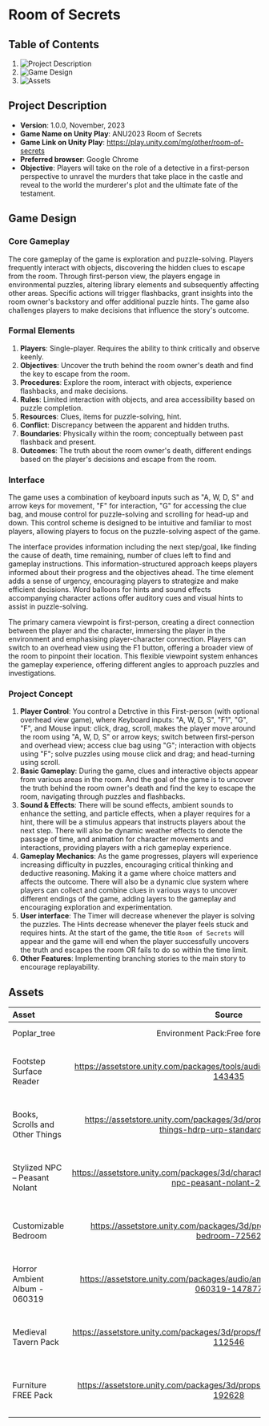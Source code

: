 # Room of Secrets

## Table of Contents
1. ![Project Description](#project-description)
2. ![Game Design](#game-design)
3. ![Assets](#assets)

## Project Description
- **Version**: 1.0.0, November, 2023
- **Game Name on Unity Play**: ANU2023 Room of Secrets
- **Game Link on Unity Play**: https://play.unity.com/mg/other/room-of-secrets
- **Preferred browser**: Google Chrome
- **Objective**: Players will take on the role of a detective in a first-person perspective to unravel the murders that take place in the castle and reveal to the world the murderer's plot and the ultimate fate of the testament.

## Game Design
### Core Gameplay
The core gameplay of the game is exploration and puzzle-solving. Players frequently interact with objects, discovering the hidden clues to escape from the room. Through first-person view, the players engage in environmental puzzles, altering library elements and subsequently affecting other areas. Specific actions will trigger flashbacks, grant insights into the room owner's backstory and offer additional puzzle hints. The game also challenges players to make decisions that influence the story's outcome. 

### Formal Elements 
1. **Players**: Single-player. Requires the ability to think critically and observe keenly.
2. **Objectives**: Uncover the truth behind the room owner's death and find the key to escape from the room.
3. **Procedures**: Explore the room, interact with objects, experience flashbacks, and make decisions.
4. **Rules**: Limited interaction with objects, and area accessibility based on puzzle completion.
5. **Resources**: Clues, items for puzzle-solving, hint.
6. **Conflict**: Discrepancy between the apparent and hidden truths.
7. **Boundaries**: Physically within the room; conceptually between past flashback and present.
8. **Outcomes**: The truth about the room owner's death, different endings based on the player's decisions and escape from the room.

### Interface
The game uses a combination of keyboard inputs such as "A, W, D, S" and arrow keys for movement, "F" for interaction, "G" for accessing the clue bag, and mouse control for puzzle-solving and scrolling for head-up and down. This control scheme is designed to be intuitive and familiar to most players, allowing players to focus on the puzzle-solving aspect of the game. 


The interface provides information including the next step/goal, like finding the cause of death, time remaining, number of clues left to find and gameplay instructions. This information-structured approach keeps players informed about their progress and the objectives ahead. The time element adds a sense of urgency, encouraging players to strategize and make efficient decisions. Word balloons for hints and sound effects accompanying character actions offer auditory cues and visual hints to assist in puzzle-solving.


The primary camera viewpoint is first-person, creating a direct connection between the player and the character, immersing the player in the environment and emphasising player-character connection. Players can switch to an overhead view using the F1 button, offering a broader view of the room to pinpoint their location. This flexible viewpoint system enhances the gameplay experience, offering different angles to approach puzzles and investigations.  

### Project Concept
1. **Player Control**: You control a Detrctive in this First-person (with optional overhead view game), where Keyboard inputs: "A, W, D, S", "F1", "G", "F", and Mouse input: click, drag, scroll, makes the player move around the room using "A, W, D, S" or arrow keys; switch between first-person and overhead view; access clue bag using "G"; interaction with objects using "F"; solve puzzles using mouse click and drag; and head-turning using scroll.
2. **Basic Gameplay**: During the game, clues and interactive objects appear from various areas in the room. And the goal of the game is to uncover the truth behind the room owner's death and find the key to escape the room, navigating through puzzles and flashbacks.
3. **Sound & Effects**: There will be sound effects, ambient sounds to enhance the setting, and particle effects, when a player requires for a hint, there will be a stimulus appears that instructs players about the next step. There will also be dynamic weather effects to denote the passage of time, and animation for character movements and interactions, providing players with a rich gameplay experience.
4. **Gameplay Mechanics**: As the game progresses, players will experience increasing difficulty in puzzles, encouraging critical thinking and deductive reasoning. Making it a game where choice matters and affects the outcome. There will also be a dynamic clue system where players can collect and combine clues in various ways to uncover different endings of the game, adding layers to the gameplay and encouraging exploration and experimentation.
5. **User interface**: The Timer will decrease whenever the player is solving the puzzles. The Hints decrease whenever the player feels stuck and requires hints. At the start of the game, the title `Room of Secrets` will appear and the game will end when the player successfully uncovers the truth and escapes the room OR fails to do so within the time limit.
6. **Other Features**: Implementing branching stories to the main story to encourage replayability.

## Assets
| Asset       | Source                               |     Licence      |
|:---------|:------------:|:------------:|
|Poplar_tree  | Environment Pack:Free forest samples |Extension Asset   |
|Footstep Surface Reader   | https://assetstore.unity.com/packages/tools/audio/fsr-footstepsurface-reader-143435|Standard Unity Assets Store EULA|
|Books, Scrolls and Other Things  |https://assetstore.unity.com/packages/3d/props/books-scrolls-and-other-things-hdrp-urp-standard-198855|Standard Unity Assets Store EULA|
|Stylized NPC – Peasant Nolant  |https://assetstore.unity.com/packages/3d/characters/humanoids/fantasy/stylized-npc-peasant-nolant-252440|Standard Unity Assets Store EULA |
|Customizable Bedroom   | https://assetstore.unity.com/packages/3d/props/furniture/customizable-bedroom-72562 |Standard Unity Assets Store EULA|
|Horror Ambient Album - 060319  | https://assetstore.unity.com/packages/audio/ambient/horror-ambient-album-060319-147877 |Standard Unity Assets Store EULA|
|Medieval Tavern Pack  | https://assetstore.unity.com/packages/3d/props/furniture/medieval-tavern-pack-112546 |Standard Unity Assets Store EULA|
|Furniture FREE Pack   | https://assetstore.unity.com/packages/3d/props/furniture/furniture-free-pack-192628 |Standard Unity Assets Store EULA|
